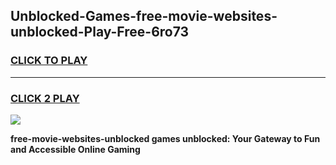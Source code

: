 
## Unblocked-Games-free-movie-websites-unblocked-Play-Free-6ro73
<h3>
<a href="https://premium76.site?title=free-movie-websites-unblocked&ref=23A">CLICK TO PLAY</a></h3>
<hr>

<h3>
<a href="https://premium76.site?title=free-movie-websites-unblocked&ref=23A">CLICK 2 PLAY</a>
  
</h3>

<a href="https://premium76.site?title=free-movie-websites-unblocked&ref=23A"><img src="https://clearcache.store/games.png"></a>


**free-movie-websites-unblocked games unblocked: Your Gateway to Fun and Accessible Online Gaming**
